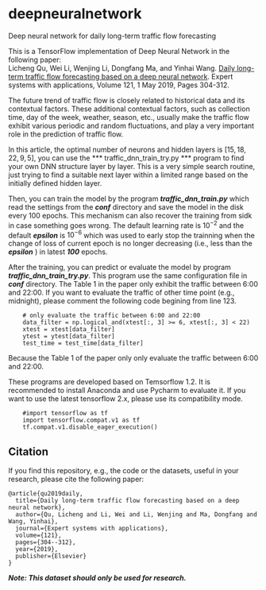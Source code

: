# deepneuralnetwork
Deep neural network for daily long-term traffic flow forecasting

This is a TensorFlow implementation of Deep Neural Network in the following paper:  
Licheng Qu, Wei Li, Wenjing Li, Dongfang Ma, and Yinhai Wang. [Daily long-term traffic flow forecasting based on a deep neural network](https://doi.org/10.1016/j.eswa.2018.12.031). Expert systems with applications, Volume 121, 1 May 2019, Pages 304-312.

The future trend of traffic flow is closely related to historical data and its contextual factors. These additional contextual factors, such as collection time, day of the week, weather, season, etc., usually make the traffic flow exhibit various periodic and random fluctuations, and play a very important role in the prediction of traffic flow.

In this article, the optimal number of neurons and hidden layers is $[15, 18, 22, 9, 5]$, you can use the *** traffic_dnn_train_try.py *** program to find your own DNN structure layer by layer. This is a very simple search routine, just trying to find a suitable next layer within a limited range based on the initially defined hidden layer.

Then, you can train the model by the program ***traffic_dnn_train.py*** which read the settings from the ***conf*** directory and save the model in the disk every 100 epochs. This mechanism can also recover the training from sidk in case something goes wrong. The default learning rate is $10^{-2}$ and the default ***epsilon*** is $10^{-6}$ which was used to early stop the trainning when the change of loss of current epoch is no longer decreasing (i.e.,  less than the ***epsilon*** ) in latest ***100*** epochs.

After the training, you can predict or evaluate the model by program ***traffic_dnn_train_try.py***. This program use the same configuration file in ***conf*** directory. The Table 1 in the paper only exhibit the traffic between 6:00 and 22:00. If you want to evaluate the traffic of other time point (e.g., midnight), please comment the following code begining from line 123.
```
    # only evaluate the traffic between 6:00 and 22:00
    data_filter = np.logical_and(xtest[:, 3] >= 6, xtest[:, 3] < 22)
    xtest = xtest[data_filter]
    ytest = ytest[data_filter]
    test_time = test_time[data_filter]
```
Because the Table 1 of the paper only only evaluate the traffic between 6:00 and 22:00. 

These programs are developed based on Temsorflow 1.2. It is recommended to install Anaconda and use Pycharm to evaluate it. If you want to use the latest tensorflow 2.x, please use its compatibility mode.
```
    #import tensorflow as tf
    import tensorflow.compat.v1 as tf
    tf.compat.v1.disable_eager_execution()
```

## Citation
If you find this repository, e.g., the code or the datasets, useful in your research, please cite the following paper:
```
@article{qu2019daily,
  title={Daily long-term traffic flow forecasting based on a deep neural network},
  author={Qu, Licheng and Li, Wei and Li, Wenjing and Ma, Dongfang and Wang, Yinhai},
  journal={Expert systems with applications},
  volume={121},
  pages={304--312},
  year={2019},
  publisher={Elsevier}
}
```

***Note: This dataset should only be used for research.***
